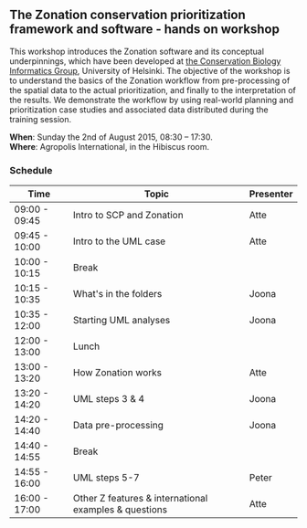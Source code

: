 ## The Zonation conservation prioritization framework and software - hands on workshop

This workshop introduces the Zonation software and its conceptual underpinnings, 
which have been developed at 
[the Conservation Biology Informatics Group](http://cbig.it.helsinki.fi/), 
University of Helsinki. The objective of the workshop is to understand the 
basics of the Zonation workflow from pre-processing of the spatial data to the 
actual prioritization, and finally to the interpretation of the results. We 
demonstrate the workflow by using real-world planning and prioritization case 
studies and associated data distributed during the training session.

**When**: Sunday the 2nd of August 2015, 08:30 – 17:30.  
**Where**:  Agropolis International, in the Hibiscus room.  

### Schedule

| Time          | Topic                                                 | Presenter |
|---------------|-------------------------------------------------------|-----------|
| 09:00 - 09:45 | Intro to SCP and Zonation                             | Atte      |
| 09:45 - 10:00 | Intro to the UML case                                 | Atte      |
| 10:00 - 10:15 | Break                                                 |           |
| 10:15 - 10:35 | What's in the folders                                 | Joona     |
| 10:35 - 12:00 | Starting UML analyses                                 | Joona     |
| 12:00 - 13:00 | Lunch                                                 |           |
| 13:00 - 13:20 | How Zonation works                                    | Atte      |
| 13:20 - 14:20 | UML steps 3 & 4                                       | Joona     |
| 14:20 - 14:40 | Data pre-processing                                   | Joona     |
| 14:40 - 14:55 | Break                                                 |           |
| 14:55 - 16:00 | UML steps 5-7                                         | Peter     |
| 16:00 - 17:00 | Other Z features & international examples & questions | Atte      |
